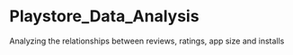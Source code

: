 # Playstore_Data_Analysis
Analyzing the relationships between reviews, ratings, app size and installs
